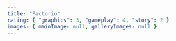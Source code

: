 ```yaml
---
title: "Factorio"
rating: { "graphics": 3, "gameplay": 4, "story": 2 }
images: { mainImage: null, galleryImages: null }
---
```

